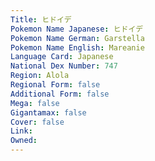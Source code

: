 ```yaml
---
﻿Title: ヒドイデ
Pokemon Name Japanese: ヒドイデ
Pokemon Name German: Garstella
Pokemon Name English: Mareanie
Language Card: Japanese
National Dex Number: 747
Region: Alola
Regional Form: false
Additional Form: false
Mega: false
Gigantamax: false
Cover: false
Link: 
Owned: 
---
```

